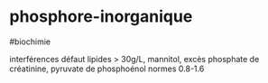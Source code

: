 # phosphore-inorganique
#biochimie 


interférences défaut lipides > 30g/L, mannitol, excès phosphate de créatinine, pyruvate de phosphoénol
normes 0.8-1.6 

